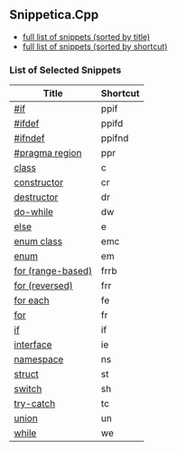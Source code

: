 ﻿## Snippetica.Cpp

* [full list of snippets (sorted by title)](SnippetsByTitle.md)
* [full list of snippets (sorted by shortcut)](SnippetsByShortcut.md)

### List of Selected Snippets

Title | Shortcut
----- | --------
[#if](preprocessor_directive_if.snippet)|ppif
[#ifdef](preprocessor_directive_ifdef.snippet)|ppifd
[#ifndef](preprocessor_directive_ifndef.snippet)|ppifnd
[#pragma region](preprocessor_directive_region.snippet)|ppr
[class](class.snippet)|c
[constructor](constructor.snippet)|cr
[destructor](destructor.snippet)|dr
[do-while](do_while.snippet)|dw
[else](else.snippet)|e
[enum class](enum_class.snippet)|emc
[enum](enum.snippet)|em
[for (range-based)](for_range_based.snippet)|frrb
[for (reversed)](for_reversed.snippet)|frr
[for each](foreach.snippet)|fe
[for](for.snippet)|fr
[if](if.snippet)|if
[interface](interface.snippet)|ie
[namespace](namespace.snippet)|ns
[struct](struct.snippet)|st
[switch](switch.snippet)|sh
[try-catch](try.snippet)|tc
[union](union.snippet)|un
[while](while.snippet)|we
